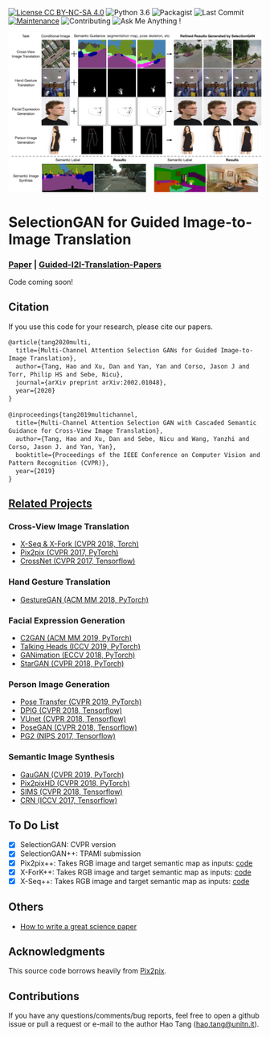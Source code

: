 [![License CC BY-NC-SA 4.0](https://img.shields.io/badge/license-CC4.0-blue.svg)](https://github.com/Ha0Tang/SelectionGAN/blob/master/LICENSE.md)
![Python 3.6](https://img.shields.io/badge/python-3.6-green.svg)
![Packagist](https://img.shields.io/badge/Pytorch-0.4.1-red.svg)
![Last Commit](https://img.shields.io/github/last-commit/Ha0Tang/SelectionGAN)
[![Maintenance](https://img.shields.io/badge/Maintained%3F-yes-blue.svg)](https://github.com/Ha0Tang/SelectionGAN/graphs/commit-activity)
![Contributing](https://img.shields.io/badge/contributions-welcome-red.svg?style=flat)
![Ask Me Anything !](https://img.shields.io/badge/Ask%20me-anything-1abc9c.svg)

![SelectionGAN Results](./imgs/motivation.jpg)

# SelectionGAN for Guided Image-to-Image Translation
### [Paper](https://arxiv.org/abs/2002.01048) | [Guided-I2I-Translation-Papers](https://github.com/Ha0Tang/Guided-I2I-Translation-Papers)

Code coming soon!

## Citation
If you use this code for your research, please cite our papers.
```
@article{tang2020multi,
  title={Multi-Channel Attention Selection GANs for Guided Image-to-Image Translation},
  author={Tang, Hao and Xu, Dan and Yan, Yan and Corso, Jason J and Torr, Philip HS and Sebe, Nicu},
  journal={arXiv preprint arXiv:2002.01048},
  year={2020}
}

@inproceedings{tang2019multichannel,
  title={Multi-Channel Attention Selection GAN with Cascaded Semantic Guidance for Cross-View Image Translation},
  author={Tang, Hao and Xu, Dan and Sebe, Nicu and Wang, Yanzhi and Corso, Jason J. and Yan, Yan},
  booktitle={Proceedings of the IEEE Conference on Computer Vision and Pattern Recognition (CVPR)},
  year={2019}
}
```

## [Related Projects](https://github.com/Ha0Tang/Guided-I2I-Translation-Papers)
### Cross-View Image Translation 
- [X-Seq & X-Fork (CVPR 2018, Torch)](https://github.com/kregmi/cross-view-image-synthesis)
- [Pix2pix (CVPR 2017, PyTorch)](https://github.com/junyanz/pytorch-CycleGAN-and-pix2pix)
- [CrossNet (CVPR 2017, Tensorflow)](https://github.com/viibridges/crossnet)

### Hand Gesture Translation 
- [GestureGAN (ACM MM 2018, PyTorch)](https://github.com/Ha0Tang/GestureGAN)

### Facial Expression Generation
- [C2GAN (ACM MM 2019, PyTorch)](https://github.com/Ha0Tang/C2GAN)
- [Talking Heads (ICCV 2019, PyTorch)](https://github.com/grey-eye/talking-heads)
- [GANimation (ECCV 2018, PyTorch)](https://github.com/albertpumarola/GANimation)
- [StarGAN (CVPR 2018, PyTorch)](https://github.com/yunjey/stargan)

### Person Image Generation
- [Pose Transfer (CVPR 2019, PyTorch)](https://github.com/tengteng95/Pose-Transfer)
- [DPIG (CVPR 2018, Tensorflow)](https://github.com/charliememory/Disentangled-Person-Image-Generation)
- [VUnet (CVPR 2018, Tensorflow)](https://github.com/CompVis/vunet)
- [PoseGAN (CVPR 2018, Tensorflow)](https://github.com/AliaksandrSiarohin/pose-gan)
- [PG2 (NIPS 2017, Tensorflow)](https://github.com/charliememory/Pose-Guided-Person-Image-Generation)

### Semantic Image Synthesis
- [GauGAN (CVPR 2019, PyTorch)](https://github.com/NVlabs/SPADE)
- [Pix2pixHD (CVPR 2018, PyTorch)](https://github.com/NVIDIA/pix2pixHD)
- [SIMS (CVPR 2018, Tensorflow)](https://github.com/xjqicuhk/SIMS)
- [CRN (ICCV 2017, Tensorflow)](https://github.com/johnathanlouie/crn)

## To Do List
- [x] SelectionGAN: CVPR version
- [x] SelectionGAN++: TPAMI submission
- [x] Pix2pix++: Takes RGB image and target semantic map as inputs: [code](./cross_view_v2)
- [x] X-ForK++: Takes RGB image and target semantic map as inputs: [code](./cross_view_v2)
- [x] X-Seq++: Takes RGB image and target semantic map as inputs: [code](./cross_view_v2)

## Others
- [How to write a great science paper](https://www.nature.com/articles/d41586-019-02918-5)

## Acknowledgments
This source code borrows heavily from [Pix2pix](https://github.com/junyanz/pytorch-CycleGAN-and-pix2pix).

## Contributions
If you have any questions/comments/bug reports, feel free to open a github issue or pull a request or e-mail to the author Hao Tang ([hao.tang@unitn.it](hao.tang@unitn.it)).


